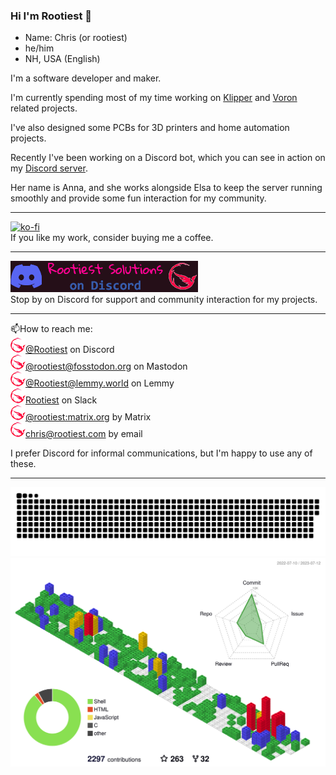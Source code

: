 ### Hi I'm Rootiest 👋

- Name: Chris (or rootiest)
- he/him
- NH, USA (English)

I'm a software developer and maker.

I'm currently spending most of my time working on [Klipper](https://klipper3d.org) and [Voron](https://vorondesign.com) related projects.

I've also designed some PCBs for 3D printers and home automation projects.

Recently I've been working on a Discord bot, which you can see in action on my [Discord server](http://rootiest.com/discord.html).

Her name is Anna, and she works alongside Elsa to keep the server running smoothly and provide some fun interaction for my community.

---

[![ko-fi](https://ko-fi.com/img/githubbutton_sm.svg)](https://ko-fi.com/rootiest)  
If you like my work, consider buying me a coffee.

---

[![Join the Rootiest Discord server](resources/discord-banner.png)](http://rootiest.com/discord.html)  
Stop by on Discord for support and community interaction for my projects.

---

📫How to reach me:  
![logo](resources/logo-xsmall.png)[@Rootiest]() on Discord  
![logo](resources/logo-xsmall.png)[@rootiest@fosstodon.org](https://fosstodon.org/@rootiest) on Mastodon  
![logo](resources/logo-xsmall.png)[@Rootiest@lemmy.world](https://lemmy.world/u/Rootiest) on Lemmy  
![logo](resources/logo-xsmall.png)[Rootiest](https://rootiest.slack.com) on Slack  
![logo](resources/logo-xsmall.png)[@rootiest:matrix.org](https://matrix.to/#/@rootiest:matrix.org) by Matrix  
![logo](resources/logo-xsmall.png)[chris@rootiest.com](mailto:chris@rootiest.com) by email

I prefer Discord for informal communications, but I'm happy to use any of these.

---

<picture>
  <source media="(prefers-color-scheme: dark)" srcset="resources/github-snake-dark.svg">
  <source media="(prefers-color-scheme: light)" srcset="resources/github-snake.svg">
  <img alt="Shows a snake consuming the squares from the rootiest contributions graph." src="resources/github-snake.svg">
</picture>

<picture>
  <source media="(prefers-color-scheme: dark)" srcset="profile-3d-contrib/profile-night-rainbow.svg">
  <source media="(prefers-color-scheme: light)" srcset="profile-3d-contrib/profile-gitblock.svg">
  <img alt="Shows an animated chart of the rootiest contributions." src="profile-3d-contrib/profile-gitblock.svg">
</picture>

<!--
**rootiest/rootiest** is a ✨ _special_ ✨ repository because its `README.md` (this file) appears on your GitHub profile.

Here are some ideas to get you started:

- 🔭 I’m currently working on ...
- 🌱 I’m currently learning ...
- 👯 I’m looking to collaborate on ...
- 🤔 I’m looking for help with ...
- 💬 Ask me about ...
- 📫 How to reach me: ...
- 😄 Pronouns: ...
- ⚡ Fun fact: ...
-->
